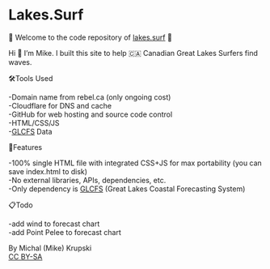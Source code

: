 # Lakes.Surf

🌊 Welcome to the code repository of [lakes.surf](https://lakes.surf) 🌊  

Hi 👋 I’m Mike. I built this site to help 🇨🇦 Canadian Great Lakes Surfers find waves. 
  
🛠Tools Used
  
-Domain name from rebel.ca (only ongoing cost)  
-Cloudflare for DNS and cache  
-GitHub for web hosting and source code control  
-HTML/CSS/JS  
-[GLCFS](https://www.glerl.noaa.gov/res/glcfs/glcfs.html) Data

🎉Features  
  
-100% single HTML file with integrated CSS+JS for max portability (you can save index.html to disk)  
-No external libraries, APIs, dependencies, etc.  
-Only dependency is [GLCFS](https://www.glerl.noaa.gov/res/glcfs/glcfs.html) (Great Lakes Coastal Forecasting System)
  
  
  
📋Todo  
  
-add wind to forecast chart  
-add Point Pelee to forecast chart  
  
By Michal (Mike) Krupski  
[CC BY-SA](https://creativecommons.org/licenses/by-sa/4.0/)

